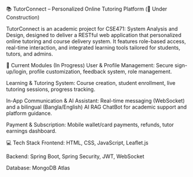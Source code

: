 📚 TutorConnect – Personalized Online Tutoring Platform (🚧 Under Construction)

TutorConnect is an academic project for CSE471: System Analysis and Design, designed to deliver a RESTful web application that personalized online tutoring and course delivery system. It features role-based access, real-time interaction, and integrated learning tools tailored for students, tutors, and admins.

🔧 Current Modules (In Progress)
User & Profile Management: Secure sign-up/login, profile customization, feedback system, role management.

Learning & Tutoring System: Course creation, student enrollment, live tutoring sessions, progress tracking.

In-App Communication & AI Assistant: Real-time messaging (WebSocket) and a bilingual (Bangla/English)  AI  RAG ChatBot for academic support and platform guidance.

Payment & Subscription: Mobile wallet/card payments, refunds, tutor earnings dashboard.



💻 Tech Stack
Frontend: HTML, CSS, JavaScript, Leaflet.js

Backend: Spring Boot, Spring Security, JWT, WebSocket

Database: MongoDB Atlas
